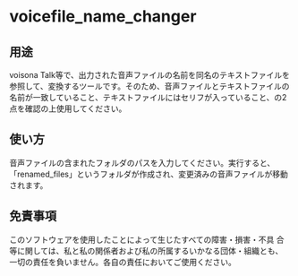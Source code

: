 # voicefile_name_changer

## 用途

voisona Talk等で、出力された音声ファイルの名前を同名のテキストファイルを参照して、変換するツールです。そのため、音声ファイルとテキストファイルの名前が一致していること、テキストファイルにはセリフが入っていること、の2点を確認の上使用してください。

## 使い方

音声ファイルの含まれたフォルダのパスを入力してください。実行すると、「renamed_files」というフォルダが作成され、変更済みの音声ファイルが移動されます。

## 免責事項

このソフトウェアを使用したことによって生じたすべての障害・損害・不具
合等に関しては、私と私の関係者および私の所属するいかなる団体・組織とも、
一切の責任を負いません。各自の責任においてご使用ください。